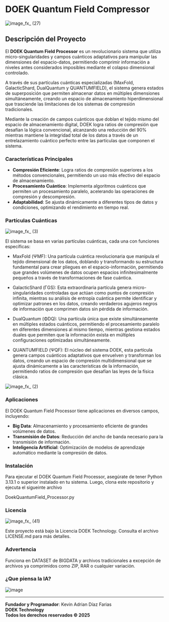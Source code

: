# DOEK Quantum Field Compressor
![image_fx_ (27)](https://github.com/user-attachments/assets/b60a7ad3-e211-4792-b022-3e026c5f8d2a)

## Descripción del Proyecto

El **DOEK Quantum Field Processor** es un revolucionario sistema que utiliza micro-singularidades y campos cuánticos adaptativos para manipular las dimensiones del espacio-datos, permitiendo comprimir información a niveles antes considerados imposibles mediante el colapso dimensional controlado.

A través de sus partículas cuánticas especializadas (MaxFold, GalacticShard, DualQuantum y QUANTUMFIELD), el sistema genera estados de superposición que permiten almacenar datos en múltiples dimensiones simultáneamente, creando un espacio de almacenamiento hiperdimensional que trasciende las limitaciones de los sistemas de compresión tradicionales.

Mediante la creación de campos cuánticos que doblan el tejido mismo del espacio de almacenamiento digital, DOEK logra ratios de compresión que desafían la lógica convencional, alcanzando una reducción del 90% mientras mantiene la integridad total de los datos a través de un entrelazamiento cuántico perfecto entre las partículas que componen el sistema.

### Características Principales

- **Compresión Eficiente**: Logra ratios de compresión superiores a los métodos convencionales, permitiendo un uso más efectivo del espacio de almacenamiento.
- **Procesamiento Cuántico**: Implementa algoritmos cuánticos que permiten un procesamiento paralelo, acelerando las operaciones de compresión y descompresión.
- **Adaptabilidad**: Se ajusta dinámicamente a diferentes tipos de datos y condiciones, optimizando el rendimiento en tiempo real.

### Partículas Cuánticas
![image_fx_ (3)](https://github.com/user-attachments/assets/3b273428-1d1d-45e1-83ad-39afa47148bc)

El sistema se basa en varias partículas cuánticas, cada una con funciones específicas:

- MaxFold (ΨMF): Una partícula cuántica revolucionaria que manipula el tejido dimensional de los datos, doblando y transformando su estructura fundamental para crear pliegues en el     espacio-información, permitiendo que grandes volúmenes de datos ocupen espacios infinitesimalmente pequeños a través de transformaciones de fase cuántica.

- GalacticShard (ΓGS): Esta extraordinaria partícula genera micro-singularidades controladas que actúan como puntos de compresión infinita, mientras su análisis de entropía cuántica permite identificar y optimizar patrones en los datos, creando verdaderos agujeros negros de información que comprimen datos sin pérdida de información.

- DualQuantum (ΦDQ): Una partícula única que existe simultáneamente en múltiples estados cuánticos, permitiendo el procesamiento paralelo en diferentes dimensiones al mismo tiempo, mientras gestiona estados duales que permiten que la información exista en múltiples configuraciones optimizadas simultáneamente.

- QUANTUMFIELD (ΨQF): El núcleo del sistema DOEK, esta partícula genera campos cuánticos adaptativos que envuelven y transforman los datos, creando un espacio de compresión multidimensional que se ajusta dinámicamente a las características de la información, permitiendo ratios de compresión que desafían las leyes de la física clásica.
  
![image_fx_ (2)](https://github.com/user-attachments/assets/f2bebc9d-227d-485d-9a4e-6b2aa3caf90b)

### Aplicaciones

El DOEK Quantum Field Processor tiene aplicaciones en diversos campos, incluyendo:

- **Big Data**: Almacenamiento y procesamiento eficiente de grandes volúmenes de datos.
- **Transmisión de Datos**: Reducción del ancho de banda necesario para la transmisión de información.
- **Inteligencia Artificial**: Optimización de modelos de aprendizaje automático mediante la compresión de datos.

### Instalación

Para ejecutar el DOEK Quantum Field Processor, asegúrate de tener Python 3.13.1 o superior instalado en tu sistema. Luego, clona este repositorio y ejecuta el sigueinte archivo

DoekQuantumField_Processor.py

### Licencia
![image_fx_ (41)](https://github.com/user-attachments/assets/53a22881-2f24-455d-8166-6e27c9a2ce42)

Este proyecto está bajo la Licencia DOEK Technology. Consulta el archivo LICENSE.md para más detalles.

### Advertencia

Funciona en DATASET de BIGDATA y archivos tradicionales a excepción de archivos ya comprimidos como ZIP, RAR o cualquier variación.

### ¿Que piensa la IA?
![image](https://github.com/user-attachments/assets/5fe735cd-50bc-4fe9-8505-74c3c9fe2fde)

---

**Fundador y Programador**: Kevin Adrian Díaz Farias  
**DOEK Technology**  
**Todos los derechos reservados © 2025**
